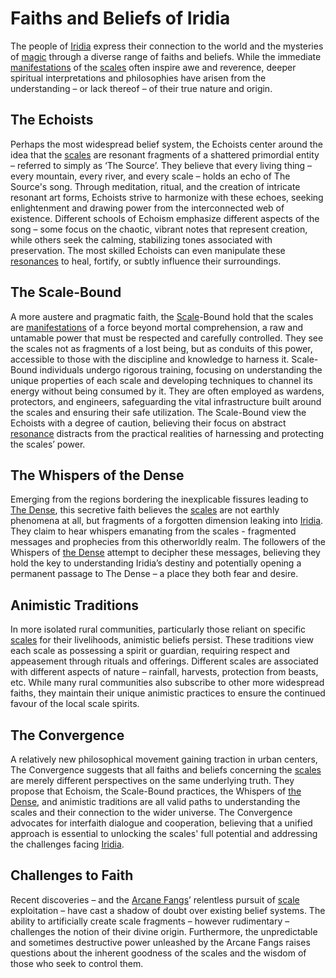 # Faiths and Beliefs of Iridia

The people of [Iridia](/geography/world/iridia.md) express their connection to the world and the mysteries of [magic](/structure/mechanic/magic.md) through a diverse range of faiths and beliefs. While the immediate [manifestations](/structure/chronological/event/manifestation.md) of the [scales](/geography/landmark/scale.md) often inspire awe and reverence, deeper spiritual interpretations and philosophies have arisen from the understanding – or lack thereof – of their true nature and origin.

## The Echoists

Perhaps the most widespread belief system, the Echoists center around the idea that the [scales](/geography/landmark/scale.md) are resonant fragments of a shattered primordial entity – referred to simply as ‘The Source’. They believe that every living thing – every mountain, every river, and every scale – holds an echo of The Source's song. Through meditation, ritual, and the creation of intricate resonant art forms, Echoists strive to harmonize with these echoes, seeking enlightenment and drawing power from the interconnected web of existence. Different schools of Echoism emphasize different aspects of the song – some focus on the chaotic, vibrant notes that represent creation, while others seek the calming, stabilizing tones associated with preservation. The most skilled Echoists can even manipulate these [resonances](/generated/resonance/resonance.md) to heal, fortify, or subtly influence their surroundings.

## The Scale-Bound

A more austere and pragmatic faith, the [Scale](/geography/landmark/scale.md)-Bound hold that the scales are [manifestations](/structure/chronological/event/manifestation.md) of a force beyond mortal comprehension, a raw and untamable power that must be respected and carefully controlled. They see the scales not as fragments of a lost being, but as conduits of this power, accessible to those with the discipline and knowledge to harness it. Scale-Bound individuals undergo rigorous training, focusing on understanding the unique properties of each scale and developing techniques to channel its energy without being consumed by it. They are often employed as wardens, protectors, and engineers, safeguarding the vital infrastructure built around the scales and ensuring their safe utilization. The Scale-Bound view the Echoists with a degree of caution, believing their focus on abstract [resonance](/generated/resonance/resonance.md) distracts from the practical realities of harnessing and protecting the scales’ power.

## The Whispers of the Dense

Emerging from the regions bordering the inexplicable fissures leading to [The Dense](/generated/the-dense/the-dense.md), this secretive faith believes the [scales](/geography/landmark/scale.md) are not earthly phenomena at all, but fragments of a forgotten dimension leaking into [Iridia](/geography/world/iridia.md). They claim to hear whispers emanating from the scales - fragmented messages and prophecies from this otherworldly realm. The followers of the Whispers of [the Dense](/geography/realm/the-dense.md) attempt to decipher these messages, believing they hold the key to understanding Iridia’s destiny and potentially opening a permanent passage to The Dense – a place they both fear and desire.

## Animistic Traditions

In more isolated rural communities, particularly those reliant on specific [scales](/geography/landmark/scale.md) for their livelihoods, animistic beliefs persist. These traditions view each scale as possessing a spirit or guardian, requiring respect and appeasement through rituals and offerings. Different scales are associated with different aspects of nature – rainfall, harvests, protection from beasts, etc. While many rural communities also subscribe to other more widespread faiths, they maintain their unique animistic practices to ensure the continued favour of the local scale spirits.

## The Convergence

A relatively new philosophical movement gaining traction in urban centers, The Convergence suggests that all faiths and beliefs concerning the [scales](/geography/landmark/scale.md) are merely different perspectives on the same underlying truth. They propose that Echoism, the Scale-Bound practices, the Whispers of [the Dense](/generated/the-dense/the-dense.md), and animistic traditions are all valid paths to understanding the scales and their connection to the wider universe. The Convergence advocates for interfaith dialogue and cooperation, believing that a unified approach is essential to unlocking the scales' full potential and addressing the challenges facing [Iridia](/geography/world/iridia.md).

## Challenges to Faith

Recent discoveries – and the [Arcane Fangs](/structure/society/factions/arcane-fangs.md)’ relentless pursuit of [scale](/geography/landmark/scale.md) exploitation – have cast a shadow of doubt over existing belief systems. The ability to artificially create scale fragments – however rudimentary – challenges the notion of their divine origin. Furthermore, the unpredictable and sometimes destructive power unleashed by the Arcane Fangs raises questions about the inherent goodness of the scales and the wisdom of those who seek to control them.
